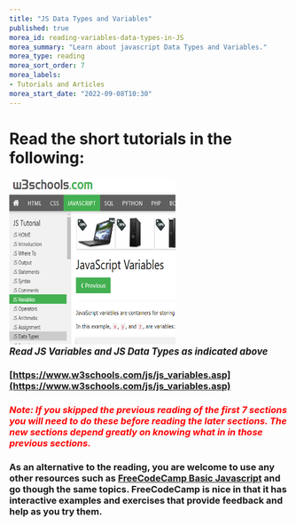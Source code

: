 ```yaml
---
title: "JS Data Types and Variables"
published: true
morea_id: reading-variables-data-types-in-JS
morea_summary: "Learn about javascript Data Types and Variables."
morea_type: reading
morea_sort_order: 7
morea_labels:
- Tutorials and Articles
morea_start_date: "2022-09-08T10:30"
---
```



# Read the short tutorials in the following:

<a href="https://www.w3schools.com/js/js_variables.asp"><img height="300px" width="300px" src="W3Vars_Types.png"></a>
<br><i><b><big>*Read JS Variables and JS Data Types as indicated above*</big></b></i>


### [https://www.w3schools.com/js/js_variables.asp](https://www.w3schools.com/js/js_variables.asp)

### *<font color="red"> Note: If you skipped the previous reading of the first 7 sections you will need to do these before reading the later sections. The new sections depend greatly on knowing what in in those previous sections.</font>*

### As an alternative to the reading, you are welcome to use any other resources such as [FreeCodeCamp Basic Javascript](https://www.freecodecamp.org/learn/javascript-algorithms-and-data-structures/basic-javascript/) and go though the same topics. FreeCodeCamp is nice in that it has interactive examples and exercises that provide feedback and help as you try them. 